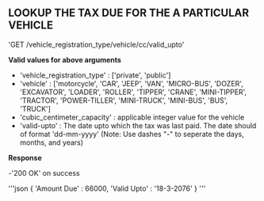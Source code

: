 ## LOOKUP THE TAX DUE FOR THE A PARTICULAR VEHICLE

'GET /vehicle_registration_type/vehicle/cc/valid_upto'

**Valid values for above arguments**
- 'vehicle_registration_type' : ['private', 'public']
- 'vehicle' : ['motorcycle', 'CAR', 'JEEP', 'VAN', 'MICRO-BUS', 'DOZER', 'EXCAVATOR', 'LOADER', 'ROLLER', 'TIPPER', 'CRANE', 'MINI-TIPPER', 'TRACTOR', 'POWER-TILLER', 'MINI-TRUCK', 'MINI-BUS', 'BUS', 'TRUCK']
- 'cubic_centimeter_capacity' : applicable integer value for the vehicle
- 'valid-upto' : The date upto which the tax was last paid. The date should of format 'dd-mm-yyyy' (Note: Use dashes "-" to seperate the days, months, and years)

**Response**

-'200 OK' on success

'''json
{
	'Amount Due' : 66000,
	'Valid Upto' : '18-3-2076'
}
'''
